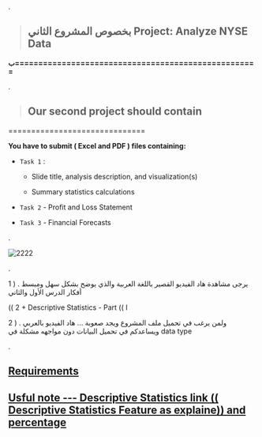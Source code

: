 .

 > ## بخصوص المشروع الثاني  Project: Analyze NYSE Data


  **ب====================================================**

.

> ## Our second project should contain

==============================

**You have to submit  ( Excel  and  PDF  ) files containing:**

- `Task 1`  : 

     - Slide title, analysis description, and visualization(s)
     
     -  Summary statistics calculations

- `Task 2` - Profit and Loss Statement

- `Task 3` - Financial Forecasts

.

![2222](https://user-images.githubusercontent.com/36210723/194735657-81b1ed4d-97a3-4142-a6a9-5788a60386ac.png)




.




 1 )  . يرجى  مشاهدة هاد الفيديو القصير باللغة العربية   والذي يوضح بشكل سهل ومبسط أفكار الدرس الأول والثاني 

 ((   2   +  Descriptive Statistics - Part  (( I  



2 ) . ولمن يرغب في تحميل ملف المشروع ويجد صعوبة ... هاد الفيديو بالعربي ويساعدكم في تحميل البيانات دون مواجهه  مشكلة في data type



.


## [Requirements](https://review.udacity.com/#!/reviews/3733543)

## [Usful note  --- Descriptive Statistics link (( Descriptive Statistics Feature as explaine)) and percentage ](https://review.udacity.com/#!/submissions/3745110)

